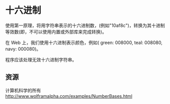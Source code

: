 # 十六进制

使用第一原理，将用字符串表示的十六进制数，(例如"10af8c")，转换为其十进制等效数(即，不可以使用内置或外部库来完成转换)。

在 Web 上，我们使用十六进制表示颜色，例如( green: 008000,
teal: 008080, navy: 000080)。

程序应该处理无效十六进制字符串。

[help-page]: https://exercism.io/tracks/rust/learning
[modules]: https://doc.rust-lang.org/book/ch07-00-modules.html
[cargo]: https://doc.rust-lang.org/book/ch14-00-more-about-cargo.html
[rust-tests]: https://doc.rust-lang.org/book/ch11-02-running-tests.html

## 资源

计算机科学的所有<http://www.wolframalpha.com/examples/NumberBases.html>

